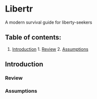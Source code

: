 # Libertr
A modern survival guide for liberty-seekers


## Table of contents:

  1. [Introduction](#introduction)
    1. [Review](#review)
    2. [Assumptions](#assumptions)
  

## Introduction

### Review
  
### Assumptions
